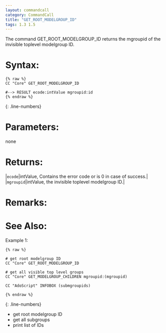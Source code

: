 ```yaml
---
layout: commandcall
category: CommandCall
title: "GET_ROOT_MODELGROUP_ID"
tags: 1.3 1.5
---
```


The command GET_ROOT_MODELGROUP_ID returns the mgroupid of the invisible toplevel modelgroup ID.

# Syntax:  

```adoscript
{% raw %}
CC "Core" GET_ROOT_MODELGROUP_ID

#--> RESULT ecode:intValue mgroupid:id
{% endraw %}
```
{: .line-numbers}

# Parameters:  

none

# Returns:  

|`ecode`|intValue, Contains the error code or is 0 in case of success.|
|`mgroupid`|intValue, the invisible toplevel modelgroup ID.|

# Remarks:



# See Also:  



Example 1:

```adoscript
{% raw %}

# get root modelgroup ID
CC "Core" GET_ROOT_MODELGROUP_ID

# get all visible top level groups
CC "Core" GET_MODELGROUP_CHILDREN mgroupid:(mgroupid)

CC "AdoScript" INFOBOX (submgroupids)

{% endraw %}
```
{: .line-numbers}

- get root modelgroup ID  
- get all subgroups  
- print list of IDs  
